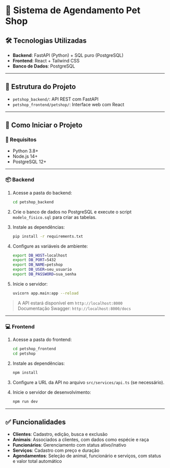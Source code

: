 # 🐾 Sistema de Agendamento Pet Shop

## 🛠 Tecnologias Utilizadas

- **Backend**: FastAPI (Python) + SQL puro (PostgreSQL)
- **Frontend**: React + Tailwind CSS
- **Banco de Dados**: PostgreSQL

---

## 📁 Estrutura do Projeto

- `petshop_backend/`: API REST com FastAPI
- `petshop_frontend/petshop/`: Interface web com React

---

## 🚀 Como Iniciar o Projeto

### 🔧 Requisitos

- Python 3.8+
- Node.js 14+
- PostgreSQL 12+

---

### 📦 Backend

1. Acesse a pasta do backend:

   ```bash
   cd petshop_backend
   ```

2. Crie o banco de dados no PostgreSQL e execute o script `modelo_fisico.sql` para criar as tabelas.

3. Instale as dependências:

   ```bash
   pip install -r requirements.txt
   ```

4. Configure as variáveis de ambiente:

   ```bash
   export DB_HOST=localhost
   export DB_PORT=5432
   export DB_NAME=petshop
   export DB_USER=seu_usuario
   export DB_PASSWORD=sua_senha
   ```

5. Inicie o servidor:

   ```bash
   uvicorn app.main:app --reload
   ```

> A API estará disponível em `http://localhost:8000`  
> Documentação Swagger: `http://localhost:8000/docs`

---

### 💻 Frontend

1. Acesse a pasta do frontend:

   ```bash
   cd petshop_frontend
   cd petshop
   ```

2. Instale as dependências:

   ```bash
   npm install
   ```

3. Configure a URL da API no arquivo `src/services/api.ts` (se necessário).

4. Inicie o servidor de desenvolvimento:

   ```bash
   npm run dev
   ```

---

## ✅ Funcionalidades

- **Clientes**: Cadastro, edição, busca e exclusão
- **Animais**: Associados a clientes, com dados como espécie e raça
- **Funcionários**: Gerenciamento com status ativo/inativo
- **Serviços**: Cadastro com preço e duração
- **Agendamentos**: Seleção de animal, funcionário e serviços, com status e valor total automático
